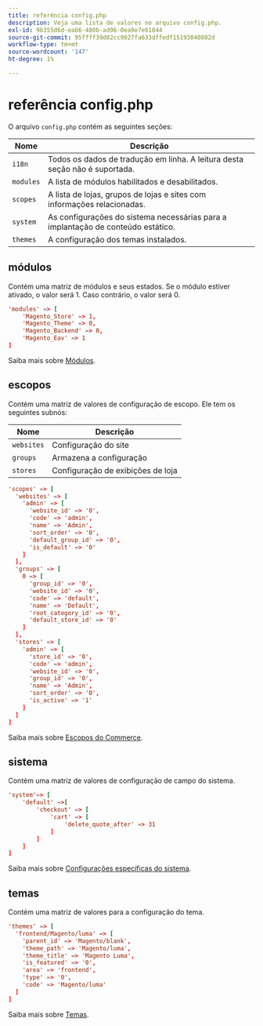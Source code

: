 ```yaml
---
title: referência config.php
description: Veja uma lista de valores no arquivo config.php.
exl-id: 9b355d6d-ea66-480b-ad96-0ea9e7e61844
source-git-commit: 95ffff39d82cc9027fa633dffedf15193040802d
workflow-type: tm+mt
source-wordcount: '147'
ht-degree: 1%

---
```


# referência config.php

O arquivo `config.php` contém as seguintes seções:

| Nome | Descrição |
| --------- | -------------------|
| `i18n` | Todos os dados de tradução em linha. A leitura desta seção não é suportada. |
| `modules` | A lista de módulos habilitados e desabilitados. |
| `scopes` | A lista de lojas, grupos de lojas e sites com informações relacionadas. |
| `system` | As configurações do sistema necessárias para a implantação de conteúdo estático. |
| `themes` | A configuração dos temas instalados. |

## módulos

Contém uma matriz de módulos e seus estados. Se o módulo estiver ativado, o valor será 1. Caso contrário, o valor será 0.

```conf
'modules' => [
    'Magento_Store' => 1,
    'Magento_Theme' => 0,
    'Magento_Backend' => 0,
    'Magento_Eav' => 1
]
```

Saiba mais sobre [Módulos].

## escopos

Contém uma matriz de valores de configuração de escopo. Ele tem os seguintes subnós:

| Nome | Descrição |
| ---------- | -----------------------------------|
| `websites` | Configuração do site |
| `groups` | Armazena a configuração |
| `stores` | Configuração de exibições de loja |

```conf
'scopes' => [
  'websites' => [
    'admin' => [
      'website_id' => '0',
      'code' => 'admin',
      'name' => 'Admin',
      'sort_order' => '0',
      'default_group_id' => '0',
      'is_default' => '0'
    ]
  ],
  'groups' => [
    0 => [
      'group_id' => '0',
      'website_id' => '0',
      'code' => 'default',
      'name' => 'Default',
      'root_category_id' => '0',
      'default_store_id' => '0'
    ]
  ],
  'stores' => [
    'admin' => [
      'store_id' => '0',
      'code' => 'admin',
      'website_id' => '0',
      'group_id' => '0',
      'name' => 'Admin',
      'sort_order' => '0',
      'is_active' => '1'
    ]
  ]
]
```

Saiba mais sobre [Escopos do Commerce][scopes].

## sistema

Contém uma matriz de valores de configuração de campo do sistema.

```conf
'system'=> [
    'default' =>[
        'checkout' => [
            'cart' => [
                'delete_quote_after' => 31
            ]
        ]
    ]
]
```

Saiba mais sobre [Configurações específicas do sistema](config-reference-sens.md).

## temas

Contém uma matriz de valores para a configuração do tema.

```conf
'themes' => [
  'frontend/Magento/luma' => [
    'parent_id' => 'Magento/blank',
    'theme_path' => 'Magento/luma',
    'theme_title' => 'Magento Luma',
    'is_featured' => '0',
    'area' => 'frontend',
    'type' => '0',
    'code' => 'Magento/luma'
  ]
]
```

Saiba mais sobre [Temas].

<!-- link definitions -->

[Módulos]: https://experienceleague.adobe.com/docs/commerce-learn/tutorials/backend-development/create-module.html?lang=pt-BR
[scopes]: https://experienceleague.adobe.com/docs/commerce-admin/start/setup/websites-stores-views.html?lang=pt-BR#scope-settings
[Temas]: https://developer.adobe.com/commerce/frontend-core/guide/themes/create-storefront/
